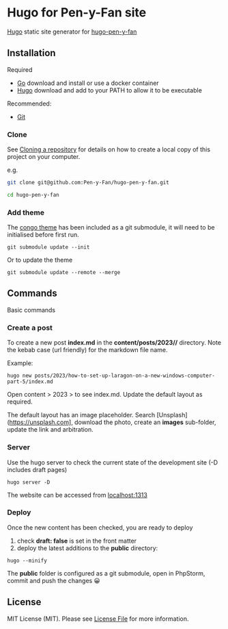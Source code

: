 # Hugo for Pen-y-Fan site

[Hugo](https://gohugo.io/getting-started/quick-start/) static site generator
for [hugo-pen-y-fan](https://github.com/Pen-y-Fan/hugo-pen-y-fan)

## Installation

Required

- [Go](https://go.dev/) download and install or use a docker container
- [Hugo](https://gohugo.io/getting-started/) download and add to your PATH to allow it to be executable

Recommended:

- [Git](https://git-scm.com/downloads)

### Clone

See [Cloning a repository](https://help.github.com/en/articles/cloning-a-repository) for details on how to create a
local copy of this project on your computer.

e.g.

```sh
git clone git@github.com:Pen-y-Fan/hugo-pen-y-fan.git
```

```sh
cd hugo-pen-y-fan
```

### Add theme

The [congo theme](https://jpanther.github.io/congo/docs/installation/#install-using-hugo) has been included as a git
submodule, it will need to be initialised before first run.

```shell
git submodule update --init
```

Or to update the theme

```shell
git submodule update --remote --merge
```

## Commands

Basic commands

### Create a post

To create a new post **index.md** in the **content/posts/2023/<post-name>/** directory. Note the kebab case (url
friendly) for the markdown file name.

Example:

```shell
hugo new posts/2023/how-to-set-up-laragon-on-a-new-windows-computer-part-5/index.md
```

Open content > 2023 > <post-name> to see index.md. Update the default layout as required.

The default layout has an image placeholder. Search [Unsplash](https://unsplash.com], download the photo, create 
an **images** sub-folder, update the link and arbitration.

### Server

Use the hugo server to check the current state of the development site (-D includes draft pages)

```shell
hugo server -D
```

The website can be accessed from <localhost:1313>

### Deploy

Once the new content has been checked, you are ready to deploy

1. check **draft: false** is set in the front matter
2. deploy the latest additions to the **public** directory:

```shell
hugo --minify
```

The **public** folder is configured as a git submodule, open in PhpStorm, commit and push the changes 😀

## License

MIT License (MIT). Please see [License File](LICENSE.md) for more information.
